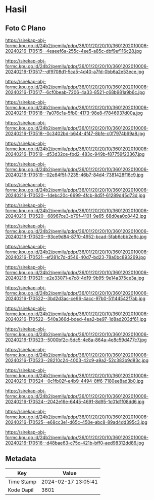 # Hasil

## Foto C Plano

https://sirekap-obj-formc.kpu.go.id/24b2/pemilu/pdpr/36/01/20/20/10/3601202010006-20240216-170515--4eaeef6a-255c-4ee5-a85c-dbf9ef116c28.jpg

https://sirekap-obj-formc.kpu.go.id/24b2/pemilu/pdpr/36/01/20/20/10/3601202010006-20240216-170517--df9708d1-5ca5-4d40-a7fd-0bb6a2e53ece.jpg

https://sirekap-obj-formc.kpu.go.id/24b2/pemilu/pdpr/36/01/20/20/10/3601202010006-20240216-170517--6cf0beab-7206-4a33-8521-c68b981a9b6c.jpg

https://sirekap-obj-formc.kpu.go.id/24b2/pemilu/pdpr/36/01/20/20/10/3601202010006-20240216-170518--7a076c1a-5fb0-4173-98e8-f7846937d00a.jpg

https://sirekap-obj-formc.kpu.go.id/24b2/pemilu/pdpr/36/01/20/20/10/3601202010006-20240216-170518--0c3402bd-b644-4f47-8bfe-c0f7974b69a8.jpg

https://sirekap-obj-formc.kpu.go.id/24b2/pemilu/pdpr/36/01/20/20/10/3601202010006-20240216-170519--d53d32ce-fbd2-483c-949b-f87759f23367.jpg

https://sirekap-obj-formc.kpu.go.id/24b2/pemilu/pdpr/36/01/20/20/10/3601202010006-20240216-170519--02e84f5f-7235-46b7-84d4-7381428f16c9.jpg

https://sirekap-obj-formc.kpu.go.id/24b2/pemilu/pdpr/36/01/20/20/10/3601202010006-20240216-170520--1debc20c-6699-4fcb-8d5f-61289d45d73d.jpg

https://sirekap-obj-formc.kpu.go.id/24b2/pemilu/pdpr/36/01/20/20/10/3601202010006-20240216-170520--68967ce3-b79f-4101-9e65-68d0ea0c8442.jpg

https://sirekap-obj-formc.kpu.go.id/24b2/pemilu/pdpr/36/01/20/20/10/3601202010006-20240216-170520--93ce9d84-87f0-4952-bcad-5fab6cbb2e6c.jpg

https://sirekap-obj-formc.kpu.go.id/24b2/pemilu/pdpr/36/01/20/20/10/3601202010006-20240216-170521--ef281c7d-d546-40d7-bd23-78a0bc893269.jpg

https://sirekap-obj-formc.kpu.go.id/24b2/pemilu/pdpr/36/01/20/20/10/3601202010006-20240216-170521--e2e33071-e7c8-4d19-9b95-9e14a375ce3a.jpg

https://sirekap-obj-formc.kpu.go.id/24b2/pemilu/pdpr/36/01/20/20/10/3601202010006-20240216-170522--3bd2d3ac-ce96-4acc-97b0-51144542f7ab.jpg

https://sirekap-obj-formc.kpu.go.id/24b2/pemilu/pdpr/36/01/20/20/10/3601202010006-20240216-170522--540a366d-bded-4ea2-be97-1d8ad203df61.jpg

https://sirekap-obj-formc.kpu.go.id/24b2/pemilu/pdpr/36/01/20/20/10/3601202010006-20240216-170523--5000bf2c-5dc5-4e8a-864a-4e8c59d477c7.jpg

https://sirekap-obj-formc.kpu.go.id/24b2/pemilu/pdpr/36/01/20/20/10/3601202010006-20240216-170523--28210c24-4003-42c9-a9a2-52c383b9d83c.jpg

https://sirekap-obj-formc.kpu.go.id/24b2/pemilu/pdpr/36/01/20/20/10/3601202010006-20240216-170524--0c1fb02f-e4b9-4494-8ff6-7180ee8ad3b0.jpg

https://sirekap-obj-formc.kpu.go.id/24b2/pemilu/pdpr/36/01/20/20/10/3601202010006-20240216-170524--2042e16e-6445-4691-8d95-1c01d1f08dd6.jpg

https://sirekap-obj-formc.kpu.go.id/24b2/pemilu/pdpr/36/01/20/20/10/3601202010006-20240216-170525--e68cc3e1-d65c-450e-abc8-89ad4dd395c3.jpg

https://sirekap-obj-formc.kpu.go.id/24b2/pemilu/pdpr/36/01/20/20/10/3601202010006-20240216-170516--d48bae63-c75c-421b-bff0-aed98312dd86.jpg


## Metadata

| Key        | Value               |
| ---------- | ------------------- |
| Time Stamp | 2024-02-17 13:05:41 |
| Kode Dapil | 3601                |



